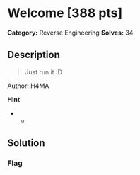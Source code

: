 # Welcome [388 pts]

**Category:** Reverse Engineering
**Solves:** 34

## Description
>Just run it :D

Author: H4MA

**Hint**
* -

## Solution

### Flag

